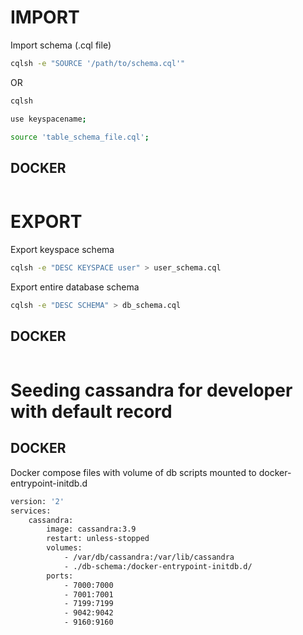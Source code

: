 # IMPORT 

Import schema (.cql file)

```bash
cqlsh -e "SOURCE '/path/to/schema.cql'"
```

OR

```bash
cqlsh

use keyspacename; 

source 'table_schema_file.cql';
```

## DOCKER 

```bash

```

# EXPORT

Export keyspace schema

```bash
cqlsh -e "DESC KEYSPACE user" > user_schema.cql
```

Export entire database schema

```bash
cqlsh -e "DESC SCHEMA" > db_schema.cql
```

## DOCKER

```bash
```

# Seeding cassandra for developer with default record

## DOCKER

Docker compose files with volume of db scripts mounted to docker-entrypoint-initdb.d

```bash
version: '2'
services:
    cassandra:
        image: cassandra:3.9
        restart: unless-stopped
        volumes:
            - /var/db/cassandra:/var/lib/cassandra
            - ./db-schema:/docker-entrypoint-initdb.d/
        ports:
            - 7000:7000
            - 7001:7001
            - 7199:7199
            - 9042:9042
            - 9160:9160
```

